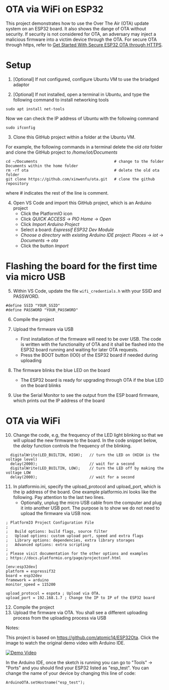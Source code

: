 # OTA via WiFi on ESP32

This project demonstrates how to use the Over The Air (OTA) update system on an ESP32 board. It also shows the dange of OTA without security. If security is not considered for OTA, an adversary may inject a malicious firmware into a victim device through the OTA. For secure OTA through https, refer to [Get Started With Secure ESP32 OTA through HTTPS](https://github.com/PBearson/Get-Started-With-ESP32-OTA).


# Setup
1. [Optional] If not configured, configure Ubuntu VM to use the briadged adaptor

2. [Optional] If not installed, open a terminal in Ubuntu, and type the following command to install networking tools
```
sudo apt install net-tools
```
Now we can check the IP address of Ubuntu with the following command
```
sudo ifconfig
```

3. Clone this GitHub project within a folder at the Ubuntu VM.

For example, the following commands in a terminal delete the old *ota* folder and clone the GitHub project to */home/iot/Documents*

```
cd ~/Documents                                  # change to the folder Documents within the home folder
rm -rf ota                                      # delete the old ota folder
git clone https://github.com/xinwenfu/ota.git   # clone the github repository
```
where # indicates the rest of the line is comment.

4. Open VS Code and import this GitHub project, which is an Arduino project
   - Click the PlatformIO icon
   - Click *QUICK ACCESS* -> *PIO Home* -> *Open*
   - Click *Import Arduino Project*
   - Select a board: *Espressif ESP32 Dev Module*
   - *Choose a directory with existing Arduino IDE project*: *Places* -> *iot* -> *Documents* -> *ota*
   - Click the button *Import*

# Flashing the board for the first time via micro USB

5. Within VS Code, update the file `wifi_credentials.h` with your SSID and PASSWORD. 

```
#define SSID "YOUR_SSID"
#define PASSWORD "YOUR_PASSWORD"
```
6. Compile the project

7. Upload the firmware via USB
   - First installation of the firmware will need to be over USB. The code is written with the functionality of OTA and it shall be flashed into the ESP32 board running and waiting for later OTA requests.
   - Press the BOOT button (IO0) of the ESP32 board if needed during uploading

8. The firmware blinks the blue LED on the board
   - The ESP32 board is ready for upgrading through OTA if the blue LED on the board blinks

9. Use the Serial Monitor to see the output from the ESP board firmware, which prints out the IP address of the board

# OTA via WiFi

10. Change the code, e.g, the frequency of the LED light blinking so that we will upload the new firmware to the board. In the code snippet below, the *delay* function controls the frequency of the blinking.

```
  digitalWrite(LED_BUILTIN, HIGH);   // turn the LED on (HIGH is the voltage level)
  delay(2000);                       // wait for a second
  digitalWrite(LED_BUILTIN, LOW);    // turn the LED off by making the voltage LOW
  delay(2000);                       // wait for a second
```

11. In platformio.ini, specify the upload_protocol and upload_port, which is the ip address of the board. One example platformio.ini looks like the following. Pay attention to the last two lines.
    - Optionally, unplug the micro USB cable from the computer and plug it into another USB port. The purpose is to show we do not need to upload the firmware via USB now. 

```
; PlatformIO Project Configuration File
;
;   Build options: build flags, source filter
;   Upload options: custom upload port, speed and extra flags
;   Library options: dependencies, extra library storages
;   Advanced options: extra scripting
;
; Please visit documentation for the other options and examples
; https://docs.platformio.org/page/projectconf.html

[env:esp32dev]
platform = espressif32
board = esp32dev
framework = arduino
monitor_speed = 115200

upload_protocol = espota ; Upload via OTA. 
upload_port = 192.168.1.7 ; Change the IP to IP of the ESP32 board
```

12. Compile the project 
13. Upload the firmware via OTA. You shall see a different uploading process from the uploading process via USB


Notes:

This project is based on https://github.com/atomic14/ESP32Ota.
Click the image to watch the original demo video with Arduino IDE.

[![Demo Video](https://img.youtube.com/vi/_bMsrxiyuHs/0.jpg)](https://www.youtube.com/watch?v=_bMsrxiyuHs)

In the Arduino IDE, once the sketch is running you can go to "Tools" -> "Ports" and you should find your ESP32 listed as "esp_test". You can change the name of your device by changing this line of code:
```
ArduinoOTA.setHostname("esp_test");
```

